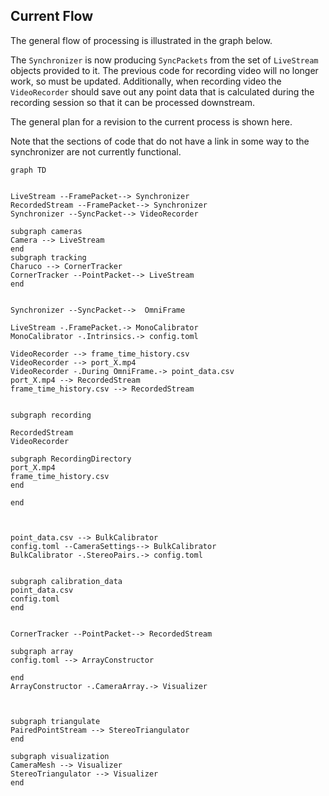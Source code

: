 ## Current Flow

The general flow of processing is illustrated in the graph below. 

The `Synchronizer` is now producing `SyncPackets` from the set of  `LiveStream` objects provided to it. The previous code for recording video will no longer work, so must be updated. Additionally, when recording video the `VideoRecorder` should save out any point data that is calculated during the recording session so that it can be processed downstream.

The general plan for a revision to the current process is shown here.

Note that the sections of code that do not have a link in some way to the synchronizer are not currently functional.

```mermaid
graph TD


LiveStream --FramePacket--> Synchronizer
RecordedStream --FramePacket--> Synchronizer
Synchronizer --SyncPacket--> VideoRecorder

subgraph cameras
Camera --> LiveStream
end
subgraph tracking
Charuco --> CornerTracker
CornerTracker --PointPacket--> LiveStream
end


Synchronizer --SyncPacket-->  OmniFrame

LiveStream -.FramePacket.-> MonoCalibrator
MonoCalibrator -.Intrinsics.-> config.toml

VideoRecorder --> frame_time_history.csv
VideoRecorder --> port_X.mp4 
VideoRecorder -.During OmniFrame.-> point_data.csv
port_X.mp4 --> RecordedStream
frame_time_history.csv --> RecordedStream


subgraph recording

RecordedStream
VideoRecorder 

subgraph RecordingDirectory
port_X.mp4
frame_time_history.csv
end

end



point_data.csv --> BulkCalibrator
config.toml --CameraSettings--> BulkCalibrator
BulkCalibrator -.StereoPairs.-> config.toml


subgraph calibration_data
point_data.csv
config.toml
end


CornerTracker --PointPacket--> RecordedStream

subgraph array
config.toml --> ArrayConstructor

end
ArrayConstructor -.CameraArray.-> Visualizer



subgraph triangulate
PairedPointStream --> StereoTriangulator
end

subgraph visualization
CameraMesh --> Visualizer
StereoTriangulator --> Visualizer
end

```
